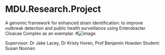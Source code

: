 # MDU.Research.Project
A genomic framework for enhanced strain identification: to improve outbreak detection and public health surveillance using Enterobacter Cloacae Complex 
as an exemplar.
#![image](https://github.com/S-Noonan/MDU.Research.Project/assets/88170142/aa59e84a-8032-4517-bb60-feaa994ca4f9)

Supervisor: Dr Jake Lacey, Dr Kristy Horen, Prof Benjamin Howden
Student: Susan Noonan
